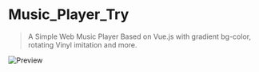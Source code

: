 # Music_Player_Try
> A Simple Web Music Player Based on Vue.js with gradient bg-color, rotating Vinyl imitation and more.

![Preview](https://tva1.sinaimg.cn/large/e6c9d24ely1h5cilgzwitj21f60u00wt.jpg)